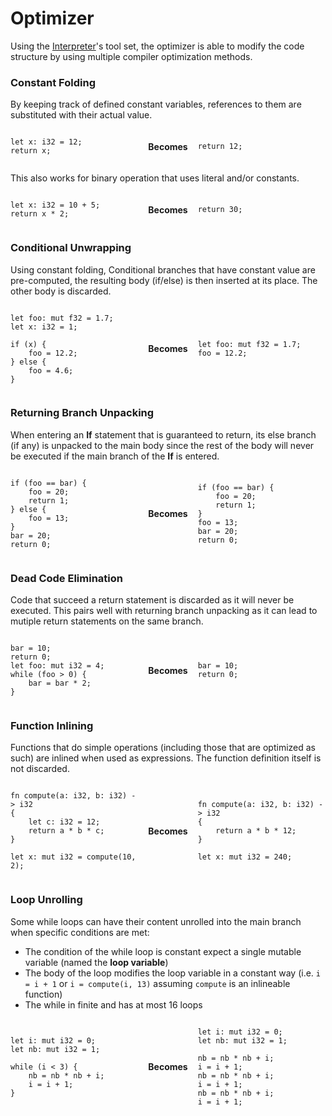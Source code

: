# Optimizer

Using the [Interpreter](./interpreter.md)'s tool set, the optimizer is able to modify the code structure by using multiple compiler optimization methods.

### Constant Folding

By keeping track of defined constant variables, references to them are substituted with their actual value. 


<div style="display: flex; gap: 16px; align-items: center">

<div style="flex: 1;">

```xn
let x: i32 = 12;
return x;
```

</div>

**Becomes**

<div style="flex: 1;">

```xn
return 12;
```

</div>

</div>

This also works for binary operation that uses literal and/or constants.

<div style="display: flex; gap: 16px; align-items: center">

<div style="flex: 1;">

```xn
let x: i32 = 10 + 5;
return x * 2;
```

</div>

**Becomes**

<div style="flex: 1;">

```xn
return 30;
```

</div>

</div>

### Conditional Unwrapping

Using constant folding, Conditional branches that have constant value are pre-computed, the resulting body (if/else) is then inserted at its place. The other body is discarded.

<div style="display: flex; gap: 16px; align-items: center">

<div style="flex: 1;">

```xn
let foo: mut f32 = 1.7;
let x: i32 = 1;

if (x) {
    foo = 12.2;
} else {
    foo = 4.6;
}
```

</div>

**Becomes**

<div style="flex: 1;">

```xn
let foo: mut f32 = 1.7;
foo = 12.2;
```

</div>

</div>

### Returning Branch Unpacking

When entering an **If** statement that is guaranteed to return, its else branch (if any) is unpacked to the main body since the rest of the body will never be executed if the main branch of the **If** is entered.

<div style="display: flex; gap: 16px; align-items: center">

<div style="flex: 1;">

```xn
if (foo == bar) {
    foo = 20;
    return 1;
} else {
    foo = 13;
}
bar = 20;
return 0;
```

</div>

**Becomes**

<div style="flex: 1;">

```xn
if (foo == bar) {
    foo = 20;
    return 1;
}
foo = 13;
bar = 20;
return 0;
```

</div>

</div>

### Dead Code Elimination

Code that succeed a return statement is discarded as it will never be executed. This pairs well with returning branch unpacking as it can lead to mutiple return statements on the same branch.

<div style="display: flex; gap: 16px; align-items: center">

<div style="flex: 1;">

```xn
bar = 10;
return 0;
let foo: mut i32 = 4;
while (foo > 0) {
    bar = bar * 2;
}
```

</div>

**Becomes**

<div style="flex: 1;">

```xn
bar = 10;
return 0;
```

</div>

</div>

### Function Inlining

Functions that do simple operations (including those that are optimized as such) are inlined when used as expressions. The function definition itself is not discarded.

<div style="display: flex; gap: 16px; align-items: center">

<div style="flex: 1;">

```xn
fn compute(a: i32, b: i32) -> i32
{
    let c: i32 = 12;
    return a * b * c;
}

let x: mut i32 = compute(10, 2);
```

</div>

**Becomes**

<div style="flex: 1;">

```xn
fn compute(a: i32, b: i32) -> i32
{
    return a * b * 12;
}

let x: mut i32 = 240;
```

</div>

</div>

### Loop Unrolling

Some while loops can have their content unrolled into the main branch when specific conditions are met:

- The condition of the while loop is constant expect a single mutable variable (named the **loop variable**)
- The body of the loop modifies the loop variable in a constant way (i.e. `i = i + 1` or `i = compute(i, 13)` assuming `compute` is an inlineable function)
- The while in finite and has at most 16 loops

<div style="display: flex; gap: 16px; align-items: center">

<div style="flex: 1;">

```xn
let i: mut i32 = 0;
let nb: mut i32 = 1;

while (i < 3) {
    nb = nb * nb + i;
    i = i + 1;
}
```

</div>

**Becomes**

<div style="flex: 1;">

```xn
let i: mut i32 = 0;
let nb: mut i32 = 1;

nb = nb * nb + i;
i = i + 1;
nb = nb * nb + i;
i = i + 1;
nb = nb * nb + i;
i = i + 1;
```

</div>

</div>